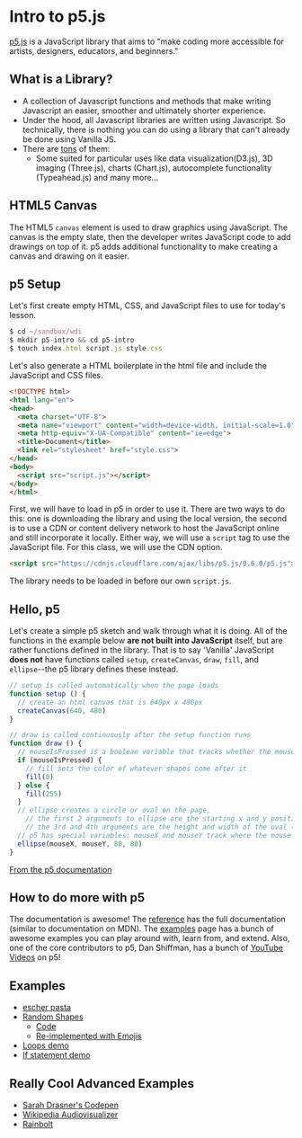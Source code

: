 # Intro to p5.js

[p5.js](https://p5js.org/) is a JavaScript library that aims to "make coding more accessible for artists, designers, educators, and beginners."

## What is a Library?
- A collection of Javascript functions and methods that make writing Javascript an easier, smoother and ultimately shorter experience.
- Under the hood, all Javascript libraries are written using Javascript. So technically, there is nothing you can do using a library that can't already be done using Vanilla JS.
- There are [tons](https://www.javascripting.com/) of them:
  - Some suited for particular uses like data visualization(D3.js), 3D imaging (Three.js), charts (Chart.js), autocomplete functionality (Typeahead.js) and many more...

## HTML5 Canvas

The HTML5 `canvas` element is used to draw graphics using JavaScript. The canvas is the empty slate, then the developer writes JavaScript code to add drawings on top of it. p5 adds additional functionality to make creating a canvas and drawing on it easier.

## p5 Setup

Let's first create empty HTML, CSS, and JavaScript files to use for today's lesson.

```js
$ cd ~/sandbox/wdi
$ mkdir p5-intro && cd p5-intro
$ touch index.html script.js style.css
```

Let's also generate a HTML boilerplate in the html file and include the JavaScript and CSS files.
```html
<!DOCTYPE html>
<html lang="en">
<head>
  <meta charset="UTF-8">
  <meta name="viewport" content="width=device-width, initial-scale=1.0">
  <meta http-equiv="X-UA-Compatible" content="ie=edge">
  <title>Document</title>
  <link rel="stylesheet" href="style.css">
</head>
<body>
  <script src="script.js"></script>
</body>
</html>
```

First, we will have to load in p5 in order to use it. There are two ways to do this: one is downloading the library and using the local version, the second is to use a CDN or content delivery network to host the JavaScript online and still incorporate it locally. Either way, we will use a `script` tag to use the JavaScript file. For this class, we will use the CDN option.

```html
<script src="https://cdnjs.cloudflare.com/ajax/libs/p5.js/0.6.0/p5.js"></script>
```

The library needs to be loaded in before our own `script.js`.

## Hello, p5

Let's create a simple p5 sketch and walk through what it is doing. All of the functions in the example below **are not built into JavaScript** itself, but are rather functions defined in the library. That is to say 'Vanilla' JavaScript **does not** have functions called `setup`, `createCanvas`, `draw`, `fill`, and `ellipse`--the p5 library defines these instead.

```js
// setup is called automatically when the page loads
function setup () {
  // create an html canvas that is 640px x 480px
  createCanvas(640, 480)
}

// draw is called continuously after the setup function runs
function draw () {
  // mouseIsPressed is a boolean variable that tracks whether the mouse is clicked or not
  if (mouseIsPressed) {
    // fill sets the color of whatever shapes come after it
    fill(0)
  } else {
    fill(255)
  }
  // ellipse creates a circle or oval on the page,
    // the first 2 arguments to ellipse are the starting x and y position
    // the 3rd and 4th arguments are the height and width of the oval (80, 80)
  // p5 has special variables: mouseX and mouseY track where the mouse is on the page
  ellipse(mouseX, mouseY, 80, 80)
}
```

[From the p5 documentation](https://p5js.org/get-started/)

## How to do more with p5

The documentation is awesome! The [reference](https://p5js.org/reference/) has the full documentation (similar to documentation on MDN). The [examples](https://p5js.org/examples/) page has a bunch of awesome examples you can play around with, learn from, and extend. Also, one of the core contributors to p5, Dan Shiffman, has a bunch of [YouTube Videos](https://www.youtube.com/watch?v=8j0UDiN7my4) on p5!

## Examples

* [escher pasta](https://codepen.io/superbuggy/pen/OvxgNg)
* [Random Shapes](https://www.alispit.tel/#/)
  * [Code](https://github.com/aspittel/aspittel.github.io/blob/vanilla-js/script.js)
  * [Re-implemented with Emojis](https://codepen.io/aspittel/pen/RQKMgL)
* [Loops demo](https://codepen.io/aspittel/pen/mxExBE)
* [If statement demo](https://codepen.io/aspittel/pen/aYZYOQ)

## Really Cool Advanced Examples

* [Sarah Drasner's Codepen](https://codepen.io/sdras/pen/EgmOKV?limit=all&page=2&q=p5)
* [Wikipedia Audiovisualizer](https://codepen.io/halvves/pen/rrxakW?q=p5&limit=all&type=type-pens)
* [Rainbolt](https://codepen.io/brettmitchell/pen/oexpXp?q=p5&limit=all&type=type-pens)

